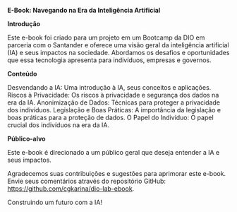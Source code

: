 
**E-Book: Navegando na Era da Inteligência Artificial**


**Introdução**

Este e-book foi criado para um projeto em um Bootcamp da DIO em parceria com o Santander e oferece uma visão geral da inteligência artificial (IA) e seus impactos na sociedade. Abordamos os desafios e oportunidades que essa tecnologia apresenta para indivíduos, empresas e governos.

**Conteúdo**

Desvendando a IA: Uma introdução à IA, seus conceitos e aplicações.
Riscos à Privacidade: Os riscos à privacidade e segurança dos dados na era da IA.
Anonimização de Dados: Técnicas para proteger a privacidade dos indivíduos.
Legislação e Boas Práticas: A importância da legislação e boas práticas para a proteção de dados.
O Papel do Indivíduo: O papel crucial dos indivíduos na era da IA.


**Público-alvo**

Este e-book é direcionado a um público geral que deseja entender a IA e seus impactos.


Agradecemos suas contribuições e sugestões para aprimorar este e-book. Envie seus comentários através do repositório GitHub: https://github.com/cgkarina/dio-lab-ebook.

Construindo um futuro com a IA!
